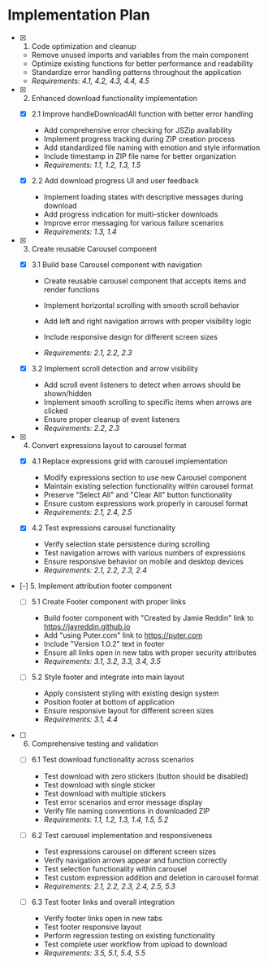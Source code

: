 # Implementation Plan

- [x] 1. Code optimization and cleanup

  - Remove unused imports and variables from the main component
  - Optimize existing functions for better performance and readability
  - Standardize error handling patterns throughout the application
  - _Requirements: 4.1, 4.2, 4.3, 4.4, 4.5_

- [x] 2. Enhanced download functionality implementation

  - [x] 2.1 Improve handleDownloadAll function with better error handling

    - Add comprehensive error checking for JSZip availability
    - Implement progress tracking during ZIP creation process
    - Add standardized file naming with emotion and style information
    - Include timestamp in ZIP file name for better organization
    - _Requirements: 1.1, 1.2, 1.3, 1.5_

  - [x] 2.2 Add download progress UI and user feedback

    - Implement loading states with descriptive messages during download
    - Add progress indication for multi-sticker downloads
    - Improve error messaging for various failure scenarios
    - _Requirements: 1.3, 1.4_

- [x] 3. Create reusable Carousel component







  - [x] 3.1 Build base Carousel component with navigation



    - Create reusable carousel component that accepts items and render functions
    - Implement horizontal scrolling with smooth scroll behavior
    - Add left and right navigation arrows with proper visibility logic
    - Include responsive design for different screen sizes

    - _Requirements: 2.1, 2.2, 2.3_

  - [x] 3.2 Implement scroll detection and arrow visibility



    - Add scroll event listeners to detect when arrows should be shown/hidden
    - Implement smooth scrolling to specific items when arrows are clicked
    - Ensure proper cleanup of event listeners
    - _Requirements: 2.2, 2.3_

- [x] 4. Convert expressions layout to carousel format






  - [x] 4.1 Replace expressions grid with carousel implementation






    - Modify expressions section to use new Carousel component
    - Maintain existing selection functionality within carousel format
    - Preserve "Select All" and "Clear All" button functionality
    - Ensure custom expressions work properly in carousel format
    - _Requirements: 2.1, 2.4, 2.5_

  - [x] 4.2 Test expressions carousel functionality


    - Verify selection state persistence during scrolling
    - Test navigation arrows with various numbers of expressions
    - Ensure responsive behavior on mobile and desktop devices
    - _Requirements: 2.1, 2.2, 2.3, 2.4_

- [-] 5. Implement attribution footer component




  - [ ] 5.1 Create Footer component with proper links

    - Build footer component with "Created by Jamie Reddin" link to https://jayreddin.github.io
    - Add "using Puter.com" link to https://puter.com
    - Include "Version 1.0.2" text in footer
    - Ensure all links open in new tabs with proper security attributes
    - _Requirements: 3.1, 3.2, 3.3, 3.4, 3.5_

  - [ ] 5.2 Style footer and integrate into main layout
    - Apply consistent styling with existing design system
    - Position footer at bottom of application
    - Ensure responsive layout for different screen sizes
    - _Requirements: 3.1, 4.4_

- [ ] 6. Comprehensive testing and validation

  - [ ] 6.1 Test download functionality across scenarios

    - Test download with zero stickers (button should be disabled)
    - Test download with single sticker
    - Test download with multiple stickers
    - Test error scenarios and error message display
    - Verify file naming conventions in downloaded ZIP
    - _Requirements: 1.1, 1.2, 1.3, 1.4, 1.5, 5.2_

  - [ ] 6.2 Test carousel implementation and responsiveness

    - Test expressions carousel on different screen sizes
    - Verify navigation arrows appear and function correctly
    - Test selection functionality within carousel
    - Test custom expression addition and deletion in carousel format
    - _Requirements: 2.1, 2.2, 2.3, 2.4, 2.5, 5.3_

  - [ ] 6.3 Test footer links and overall integration
    - Verify footer links open in new tabs
    - Test footer responsive layout
    - Perform regression testing on existing functionality
    - Test complete user workflow from upload to download
    - _Requirements: 3.5, 5.1, 5.4, 5.5_
